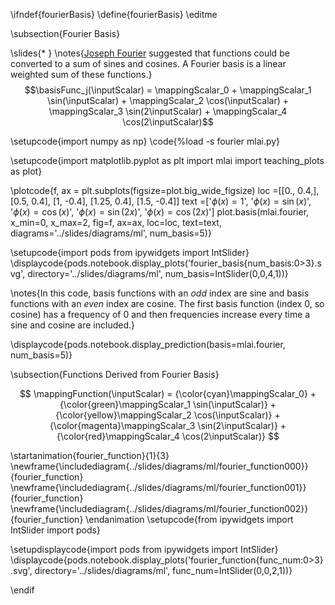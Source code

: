\ifndef{fourierBasis}
\define{fourierBasis}
\editme

\subsection{Fourier Basis}

\slides{* }
\notes{[Joseph Fourier](https://en.wikipedia.org/wiki/Joseph_Fourier) suggested that functions could be converted to a sum of sines and cosines. A Fourier basis is a linear weighted sum of these functions.}
  $$\basisFunc_j(\inputScalar) = \mappingScalar_0  + \mappingScalar_1 \sin(\inputScalar) + \mappingScalar_2 \cos(\inputScalar) + \mappingScalar_3 \sin(2\inputScalar) + \mappingScalar_4 \cos(2\inputScalar)$$


\setupcode{import numpy as np}
\code{%load -s fourier mlai.py}


\setupcode{import matplotlib.pyplot as plt
import mlai
import teaching_plots as plot}

\plotcode{f, ax = plt.subplots(figsize=plot.big_wide_figsize)
loc =[[0., 0.4,],
      [0.5, 0.4],
      [1, -0.4],
      [1.25, 0.4],
      [1.5, -0.4]]
text =['$\phi(x) = 1$',
       '$\phi(x) = \sin(x)$',
       '$\phi(x) = \cos(x)$',
       '$\phi(x) = \sin(2x)$',
       '$\phi(x) = \cos(2x)$']
plot.basis(mlai.fourier, x_min=0, x_max=2, 
           fig=f, ax=ax, loc=loc, text=text,
           diagrams='../slides/diagrams/ml',
           num_basis=5)}

\setupcode{import pods
from ipywidgets import IntSlider}
\displaycode{pods.notebook.display_plots('fourier_basis{num_basis:0>3}.svg', 
                            directory='../slides/diagrams/ml', 
							num_basis=IntSlider(0,0,4,1))}

\notes{In this code, basis functions with an *odd* index are sine and basis functions with an *even* index are cosine. The first basis function (index 0, so cosine) has a frequency of 0 and then frequencies increase every time a sine and cosine are included.}

\displaycode{pods.notebook.display_prediction(basis=mlai.fourier, num_basis=5)}

\subsection{Functions Derived from Fourier Basis}

$$
\mappingFunction(\inputScalar) = {\color{cyan}\mappingScalar_0}  + {\color{green}\mappingScalar_1 \sin(\inputScalar)} + {\color{yellow}\mappingScalar_2 \cos(\inputScalar)} + {\color{magenta}\mappingScalar_3 \sin(2\inputScalar)} + {\color{red}\mappingScalar_4 \cos(2\inputScalar)}
$$

\startanimation{fourier_function}{1}{3}
\newframe{\includediagram{../slides/diagrams/ml/fourier_function000}}{fourier_function}
\newframe{\includediagram{../slides/diagrams/ml/fourier_function001}}{fourier_function}
\newframe{\includediagram{../slides/diagrams/ml/fourier_function002}}{fourier_function}
\endanimation
\setupcode{from ipywidgets import IntSlider
import pods}

\setupdisplaycode{import pods
from ipywidgets import IntSlider}
\displaycode{pods.notebook.display_plots('fourier_function{func_num:0>3}.svg', directory='../slides/diagrams/ml', func_num=IntSlider(0,0,2,1))}


\endif

